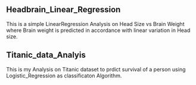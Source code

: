 ## Headbrain_Linear_Regression
This is a simple LinearRegression Analysis on Head Size vs Brain Weight where Brain weight is predicted in accordance with linear variation in Head size.

## Titanic_data_Analyis 
This is my Analysis on Titanic dataset to prdict survival of a person using  Logistic_Regression as classificaton Algorithm.
